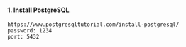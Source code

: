 #### 1. Install PostgreSQL

```dotenv
https://www.postgresqltutorial.com/install-postgresql/
password: 1234
port: 5432
```
